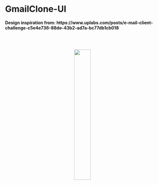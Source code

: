 # GmailClone-UI
<p> <b> Design inspiration from: <b> 
https://www.uplabs.com/posts/e-mail-client-challenge-c5e4e736-88de-43b2-ad7a-bc77db1cb018 </p>
<br>
<br>
<p align="center" width="100%">
    <img width="33%" src="https://user-images.githubusercontent.com/59369881/223769179-aee6ea3e-5fa5-4d41-a6d0-4e1922868790.png">
</p>
